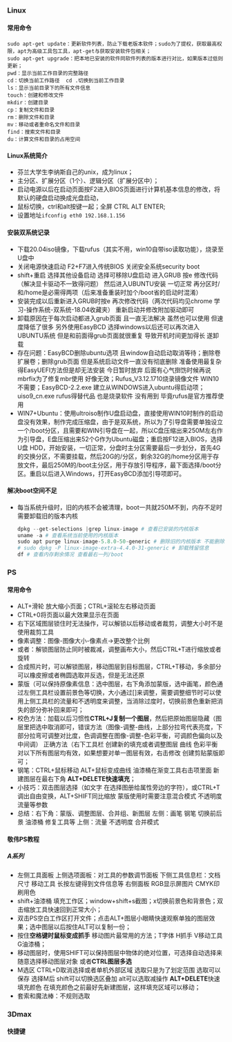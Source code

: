 
### Linux
#### 常用命令
```
sudo apt-get update：更新软件列表，防止下载老版本软件；sudo为了提权，获取最高权限，apt为高级工具包工具，apt-get与获取安装软件包相关；
sudo apt-get upgrade：把本地已安装的软件同软件列表的版本进行对比，如果版本过低则更新；
pwd：显示当前工作目录的完整路径
cd：切换当前工作路径  cd .切换到当前工作目录
ls：显示当前目录下的所有文件信息
touch：创建和修改文件
mkdir：创建目录
cp：复制文件和目录
rm：删除文件和目录
mv：移动或者重命名文件和目录
find：搜索文件和目录
du：计算文件和目录的占用空间

```
#### Linux系统简介
- 芬兰大学生李纳斯自己的unix，成为linux；
- 主分区、扩展分区（1个）、逻辑分区（扩展分区中）；
- 启动电源以后在启动页面按F2进入BIOS页面进行计算机基本信息的修改，将默认的硬盘启动换成光盘启动，
- 鼠标切换，ctrl和alt按键一起；全屏 CTRL ALT ENTER;
- 设置地址`ifconfig eth0 192.168.1.156`

#### 安装双系统记录
- 下载20.04iso镜像，下载rufus（其实不用，win10自带iso读取功能），烧录至U盘中
- 关闭电源快速启动  F2+F7进入传统BIOS 关闭安全系统security boot
- shift+重启 选择其他设备启动 选择可移除U盘启动   进入GRUB 按e 修改代码（解决显卡驱动不一致得问题）  然后进入UBUNTU安装  一切正常  再分区时/ 和/home是必需得两项（后来准备重装时加个/boot省的启动时混淆）
- 安装完成以后重新进入GRUB时按e  再次修改代码（两次代码均见chrome 学习-操作系统-双系统-18.04收藏夹）  重新启动并修改附加驱动即可
- 卸载原因在于每次启动都进入grub页面 且一直无法解决   虽然也可以使用  但速度降低了很多 另外使用EasyBCD  选择windows以后还可以再次进入UBUNTU系统  但是和前面得grub页面就很重复  导致开机时间更加得长  遂卸载
- 存在问题：EasyBCD删除ubuntu选项 且window自动启动取消等待；删除卷 扩展卷；删除grub页面  但是系统启动文件一直没有彻底删除 准备使用最复杂得EasyUEFI方法但是却无法安装 今日暂时放弃  后面有心气捯饬时候再说  mbrfix为了修复mbr使用 好像无效；Rufus_V3.12.1710烧录镜像文件 WIN10不需要；EasyBCD-2.2.exe 建立从WINDOWS进入ubuntu得启动项；uiso9_cn.exe rufus得替代品 也是烧录软件 没有用到 毕竟rufus是官方推荐使用
- WIN7+Ubuntu：使用ultroiso制作U盘启动盘，直接使用WIN10时制作的启动盘没有效果，制作完成压缩盘，由于是双系统，所以为了引导盘需要单独设立一个/boot分区，且需要和WIN引导盘在一起，所以C盘压缩出来250M左右作为引导盘，E盘压缩出来52个G作为Ubuntu磁盘；重启按F12进入BIOS，选择U盘 HDD，开始安装，一切正常，分盘时主分区需要最后一步划分，首先4G的交换分区，不需要挂载，然后20G的/分区，剩余32G的/home分区用于存放文件，最后250M的/boot主分区，用于存放引导程序，最下面选择/boot分区。重启以后进入Windows，打开EasyBCD添加引导项即可。

#### 解决boot空间不足

- 每当系统升级时，旧的内核不会被清理，boot一共就250M不到，内存不足时需要卸载旧的版本内核

  ```python
  dpkg --get-selections |grep linux-image # 查看已安装的内核版本
  uname -a # 查看系统当前使用的内核版本
  sudo apt purge linux-image-5.8.0-50-generic # 删除旧的内核版本 不能删除新的
  # sudo dpkg -P linux-image-extra-4.4.0-31-generic # 卸载残留信息
  df # 查看内存剩余情况 查看最右一列/boot
  ```

  

### PS
#### 常用命令
- ALT+滑轮 放大缩小页面；CTRL+滚轮左右移动页面
- CTRL+0将页面以最大效果显示在页面
- 右下区域图层锁住时无法操作，可以解锁以后移动或者裁剪，调整大小时不是使用裁剪工具
- 像素调整：图像-图像大小-像素点->更改整个比例
- 或者：解锁图层防止同时被裁减，调整画布大小，然后CTRL+T进行缩放或者旋转
- 合成照片时，可以解锁图层，移动图层到目标图层，CTRL+T移动，多余部分可以橡皮擦或者椭圆选取并反选，但是无法还原
- 蒙版（可以保持原像素信息：选中图层，右下角添加蒙版，选中画笔，颜色通过左侧工具栏设置前景色等切换，大小通过[]来调整，需要调整细节时可以使用上侧工具栏的流量和不透明度来调整，当消除过度时，切换前景色重新把消失的部分弥补回来即可；
- 校色方法：加载以后习惯性**CTRL+J复制一个图层**，然后把原始图层隐藏（图层里把选中取消即可，错误方法（图像-调整-曲线，上部分拉弯代表亮度，下部分拉弯可调整对比度，色调调整在图像-调整-色彩平衡，可调颜色偏向以及中间调） 正确方法（右下工具栏 创建新的填充或者调整图层 曲线 色彩平衡 对以下所有图层均有效，如果想要对单一图层有效，右击修改 创建剪贴蒙版即可；
- 钢笔：CTRL+鼠标移动 ALT+鼠标变成曲线 油漆桶在渐变工具右击项里面 新建图层在最右下角 **ALT+DELETE快速填充**；
- 小技巧：双击图层选择（如文字 在选择图册给属性旁边的字符），或CTRL+T调出自由变换，ALT+SHIFT同比缩放  蒙版使用时需要注意混合模式 不透明度 流量等参数
- 总结：右下角：蒙版、调整图层、合并组、新图层      左侧：画笔 钢笔 切换前后景 油漆桶 修复工具等  上侧：流量 不透明度 合并模式    

#### 敬伟PS教程
##### A系列
- 左侧工具面板  上侧选项面板：对工具的参数调节面板  下侧工具信息栏：文档尺寸 移动工具 长按左键得到文件信息等  右侧面板      RGB显示屏图片  CMYK印刷用色
- shift+油漆桶 填充工作区；window+shift+s截图；x切换前景色和背景色；双击缩放工具快速回到正常大小；
- 双击PS空白工作区打开文件；点击ALT+图层小眼睛快速观察单独的图层效果；选中图层以后按住ALT可以复制一份；
- 按住**空格键时鼠标变成抓手** 移动图片最常用的方法；T字体 H抓手 V移动工具 G油漆桶；
- 移动图层时，使用SHIFT可以保持图层中物体的绝对位置，可选择自动选择来随意选择移动图层对象 或者**CTRL图层多选**
- M选区  CTRL+D取消选择或者单机外部区域 选取只是为了划定范围 选取可以保存  选择M后 shift可以切换选区叠加 alt可以选取减操作 **ALT+DELETE**快速填充颜色 在填充颜色之前最好先新建图层，这样填充区域可以移动；
- 套索和魔法棒：不规则选取




### 3Dmax
#### 快捷键